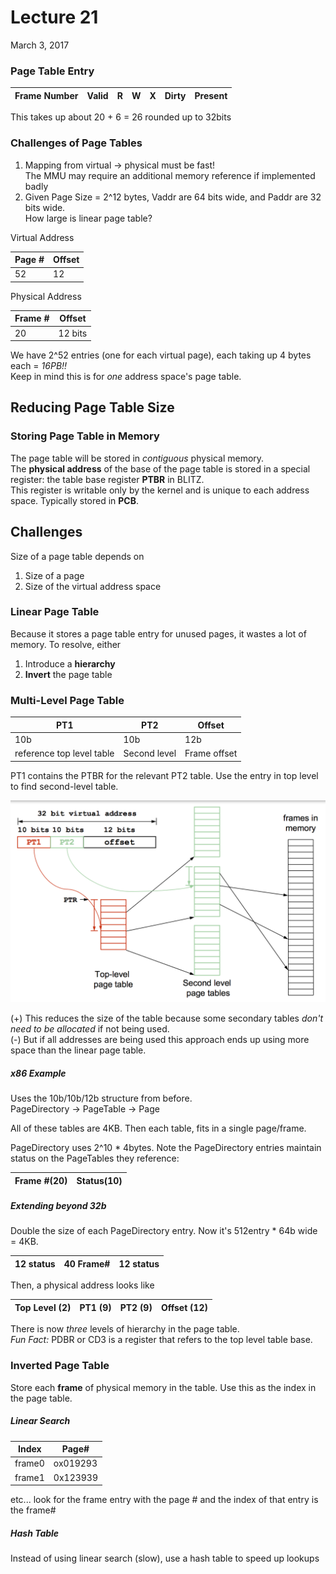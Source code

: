 # Lecture 21
March 3, 2017

### Page Table Entry

|Frame Number|Valid|R|W|X|Dirty|Present|
|---|---|---|---|---|---|---|

This takes up about 20 + 6 = 26 rounded up to 32bits

### Challenges of Page Tables

1. Mapping from virtual -> physical must be fast!  
The MMU may require an additional memory reference if implemented badly  
2. Given Page Size = 2^12 bytes, Vaddr are 64 bits wide, and Paddr are 32 bits wide.  
How large is linear page table?  

Virtual Address

|Page # | Offset|
|---|---|
|52|12|

Physical Address

|Frame #|Offset|
|---|---|
|20|12 bits|

We have 2^52 entries (one for each virtual page), each taking up 4 bytes each = _16PB!!_  
Keep in mind this is for _one_ address space's page table. 

## Reducing Page Table Size
### Storing Page Table in Memory 
The page table will be stored in _contiguous_ physical memory.  
The **physical address** of the base of the page table is stored in a special register: the table base register **PTBR** in BLITZ.  
This register is writable only by the kernel and is unique to each address space. Typically stored in **PCB**.

## Challenges
Size of a page table depends on  
1) Size of a page  
2) Size of the virtual address space

### Linear Page Table
Because it stores a page table entry for unused pages, it wastes a lot of memory. To resolve, either  
1. Introduce a **hierarchy**  
2. **Invert** the page table


### Multi-Level Page Table

|PT1|PT2|Offset|
|---|---|---   |
|10b|10b|12b|
|reference top level table|Second level|Frame offset|

PT1 contains the PTBR for the relevant PT2 table. Use the entry in top level to find second-level table.

![Lec21 Slide7](images/lec21_multilevelpages.png)

(+) This reduces the size of the table because some secondary tables _don't need to be allocated_ if not being used.  
(-) But if all addresses are being used this approach ends up using more space than the linear page table.

##### x86 Example 
Uses the 10b/10b/12b structure from before.   
PageDirectory -> PageTable -> Page

All of these tables are 4KB. Then each table, fits in a single page/frame. 

PageDirectory uses 2^10 * 4bytes. Note the PageDirectory entries maintain status on the PageTables they reference: 

|Frame #(20)|Status(10)|
|---|---|

##### Extending beyond 32b

Double the size of each PageDirectory entry. Now it's 512entry * 64b wide = 4KB.

|12 status|40 Frame#| 12 status|
|---|---|---|


Then, a physical address looks like

|Top Level (2)|PT1 (9)|PT2 (9)| Offset (12)|
|---|---|---|---|

There is now _three_ levels of hierarchy in the page table.  
*Fun Fact:* PDBR or CD3 is a register that refers to the top level table base. 

### Inverted Page Table
Store each **frame** of physical memory in the table. Use this as the index in the page table.

##### Linear Search 

|Index|Page#|
|---|---|
|frame0|ox019293
|frame1|0x123939

etc... look for the frame entry with the page # and the index of that entry is the frame#

##### Hash Table
Instead of using linear search (slow), use a hash table to speed up lookups
